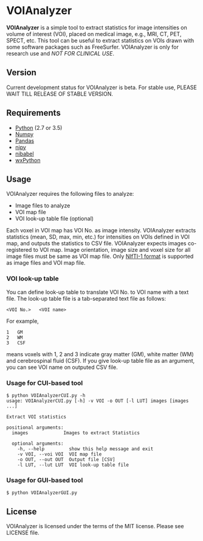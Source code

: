 # VOIAnalyzer

**VOIAnalyzer** is a simple tool to extract statistics for image intensities on volume of interest (VOI), placed on medical image, e.g., MRI, CT, PET, SPECT, etc. This tool can be useful to extract statistics on VOIs drawn with some software packages such as FreeSurfer. VOIAnalyzer is only for research use and *NOT FOR CLINICAL USE*.

## Version

Current development status for VOIAnalyzer is beta. For stable use, PLEASE WAIT TILL RELEASE OF STABLE VERSION.

## Requirements

- [Python](https://www.python.org/) (2.7 or 3.5)
- [Numpy](http://www.numpy.org/)
- [Pandas](http://pandas.pydata.org/)
- [nipy](http://nipy.org/nipy/)
- [nibabel](http://nipy.org/nibabel/)
- [wxPython](https://wxpython.org/Phoenix/docs/html/)

## Usage

VOIAnalyzer requires the following files to analyze:

- Image files to analyze
- VOI map file
- VOI look-up table file (optional)

Each voxel in VOI map has VOI No. as image intensity. VOIAnalyzer extracts statistics (mean, SD, max, min, etc.) for intensities on VOIs defined in VOI map, and outputs the statistics to CSV file. VOIAnalyzer expects images co-registered to VOI map. Image orientation, image size and voxel size for all image files must be same as VOI map file. Only [NIfTI-1 format](https://nifti.nimh.nih.gov/nifti-1) is supported as image files and VOI map file.


### VOI look-up table

You can define look-up table to translate VOI No. to VOI name with a text file. The look-up table file is a tab-separated text file as follows:

```
<VOI No.>   <VOI name>
```

For example,

```
1   GM
2   WM
3   CSF
```

means voxels with 1, 2 and 3 indicate gray matter (GM), white matter (WM) and cerebrospinal fluid (CSF). If you give look-up table file as an argument, you can see VOI name on outputed CSV file.

### Usage for CUI-based tool

```
$ python VOIAnalyzerCUI.py -h
usage: VOIAnalyzerCUI.py [-h] -v VOI -o OUT [-l LUT] images [images ...]

Extract VOI statistics

positional arguments:
  images             Images to extract Statistics

  optional arguments:
    -h, --help         show this help message and exit
    -v VOI, --voi VOI  VOI map file
    -o OUT, --out OUT  Output file [CSV]
    -l LUT, --lut LUT  VOI look-up table file
```

### Usage for GUI-based tool

```
$ python VOIAnalyzerGUI.py
```

## License

VOIAnalyzer is licensed under the terms of the MIT license. Please see LICENSE file.

